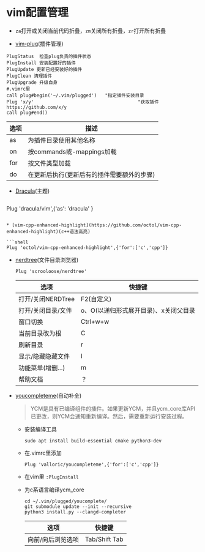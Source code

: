 # vim配置管理

* `za`打开或关闭当前代码折叠，`zm`关闭所有折叠，`zr`打开所有折叠

* [vim-plug](https://github.com/junegunn/vim-plug/)(插件管理)

```shell
PlugStatus	检查plug负责的插件状态
PlugInstall 安装配置好的插件
PlugUpdate 更新已经安装好的插件
PlugClean 清理插件
PlugUpgrade 升级自身
#.vimrc里
call plug#begin('~/.vim/plugged')	"指定插件安装目录
Plug 'x/y'										"获取插件https://github.com/x/y
call plug#end()
```

| 选项 | 描述                                       |
| ---- | ------------------------------------------ |
| as   | 为插件目录使用其他名称                     |
| on   | 按commands或<Plug>-mappings加载            |
| for  | 按文件类型加载                             |
| do   | 在更新后执行(更新后有的插件需要额外的步骤) |

* [Dracula](https://draculatheme.com/vim/)(主题)

  ```shell
Plug 'dracula/vim',{'as': 'dracula' } 
  ```

* [vim-cpp-enhanced-highlight](https://github.com/octol/vim-cpp-enhanced-highlight)(c++语法高亮)

  ```shell
Plug 'octol/vim-cpp-enhanced-highlight',{'for':['c','cpp']}
  ```

* [nerdtree](https://github.com/vim-nerdtree/nerdtree)(文件目录浏览器)

  ```shell
  Plug 'scrooloose/nerdtree'
  ```

  | 选项               | 快捷键                                |
  | ------------------ | ------------------------------------- |
  | 打开/关闭NERDTree  | F2(自定义)                            |
  | 打开/关闭目录/文件 | o、O(以递归形式展开目录)、x关闭父目录 |
  | 窗口切换           | Ctrl+w+w                              |
  | 当前目录改为根     | C                                     |
  | 刷新目录           | r                                     |
  | 显示/隐藏隐藏文件  | I                                     |
  | 功能菜单(增删...)  | m                                     |
  | 帮助文档           | ？                                    |

* [youcompleteme](https://github.com/ycm-core/YouCompleteMe)(自动补全)

  > YCM是具有已编译组件的插件。如果更新YCM，并且ycm_core库API已更改，则YCM会通知重新编译。然后，需要重新运行安装过程。

  * 安装编译工具

    ```shell
    sudo apt install build-essential cmake python3-dev
    ```

  * 在.vimrc里添加

    ```shell
    Plug 'valloric/youcompleteme',{'for':['c','cpp']}
    ```

  * 在vim里 `:PlugInstall`

  * 为c系语言编译ycm_core

    ```shell
    cd ~/.vim/plugged/youcomplete/
    git submodule update --init --recursive
    python3 install.py --clangd-completer
    ```

    | 选项              | 快捷键        |
    | ----------------- | ------------- |
    | 向前/向后浏览选项 | Tab/Shift Tab |


